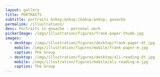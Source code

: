 ```yaml
---
layout: gallery
title: PORTRAITS
subtitle: portraits &nbsp;&nbsp;|&nbsp;&nbsp; gouache
permalink: /illustration1/
desc: Portraits in gouache - personal work 
pickerImage: /imgs/illustration/figures/frank-paper-thumb.jpg
images:
  - desktop: /imgs/illustration/figures/desktop/frank-paper-dt.jpg
    mobile: /imgs/illustration/figures/mobile/frank-paper-m.jpg
    caption: The Group
  - desktop: /imgs/illustration/figures/desktop/ali-reading-dt.jpg
    mobile: /imgs/illustration/figures/mobile/ali-reading-m.jpg
    caption: The Group
---
```

